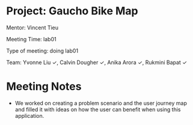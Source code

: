 # Project: Gaucho Bike Map
Mentor: Vincent Tieu

Meeting Time: lab01

Type of meeting: doing lab01

Team: Yvonne Liu ✓, Calvin Dougher ✓, Anika Arora ✓, Rukmini Bapat ✓

# Meeting Notes
* We worked on creating a problem scenario and the user journey map and filled it with ideas on how the user can benefit when using this application.
